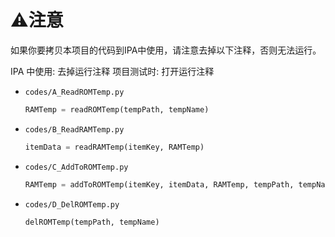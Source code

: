 # ⚠️注意
如果你要拷贝本项目的代码到IPA中使用，请注意去掉以下注释，否则无法运行。

IPA 中使用: 去掉运行注释
项目测试时: 打开运行注释


- `codes/A_ReadROMTemp.py`
  ```python
  RAMTemp = readROMTemp(tempPath, tempName)
  ```

- `codes/B_ReadRAMTemp.py`
  ```python
  itemData = readRAMTemp(itemKey, RAMTemp)
  ```
- `codes/C_AddToROMTemp.py`
  ```python
  RAMTemp = addToROMTemp(itemKey, itemData, RAMTemp, tempPath, tempName)
  ```
- `codes/D_DelROMTemp.py`
  ```python
  delROMTemp(tempPath, tempName)
  ```